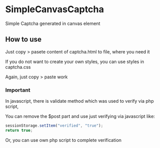 # SimpleCanvasCaptcha
Simple Captcha generated in canvas element

## How to use
Just copy > pasete content of captcha.html to file, where you need it

If you do not want to create your own styles, you can use styles in captcha.css

Again, just copy > paste work

### Important

In javascript, there is validate method which was used to verify via php script,

You can remove the $post part and use just verifying via javascript like:
```javascript
sessionStorage.setItem("verified", "true");
return true;
```

Or, you can use own php script to complete verification
